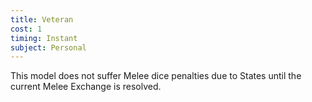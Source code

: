```yaml
---
title: Veteran
cost: 1
timing: Instant
subject: Personal
---
```

This model does not suffer Melee dice penalties due to States until the current Melee Exchange is resolved.